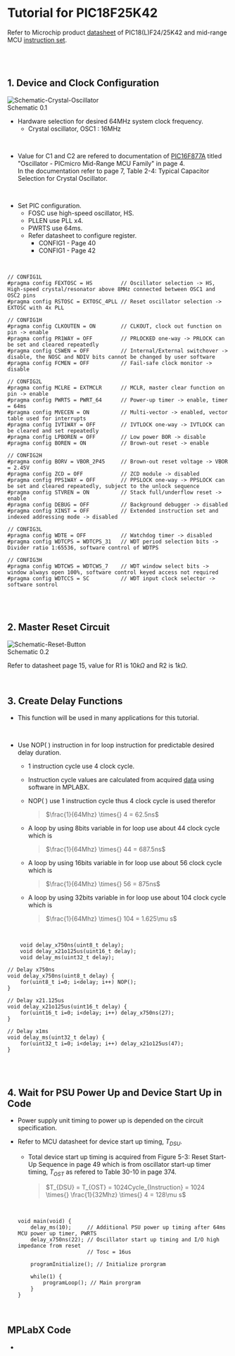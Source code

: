 # Tutorial for PIC18F25K42

Refer to Microchip product [datasheet](https://www.microchip.com/en-us/product/pic18f25k42) of PIC18(L)F24/25K42 
and mid-range MCU [instruction set](https://developerhelp.microchip.com/xwiki/bin/view/products/mcu-mpu/8bit-pic/enhanced-family/mrinst/#).<br/>
<br/>

<br/>

## 1.  Device and Clock Configuration

![Schematic-Crystal-Oscillator](https://github.com/user-attachments/assets/ab182c40-9e38-42b5-b5cf-1f6537c42b45)
<br/>
Schematic 0.1
<br/>

* Hardware selection for desired 64MHz system clock frequency.
    - Crystal oscillator, OSC1 : 16MHz
<br/>

* Value for C1 and C2 are refered to documentation of [PIC16F877A](https://www.microchip.com/en-us/product/pic16f877a) titled "Oscillator - PICmicro Mid-Range MCU Family" in page 4.<br/>
In the documentation refer to page 7, Table 2-4: Typical Capacitor Selection for Crystal Oscillator.
<br/>

* Set PIC configuration.
  - FOSC use high-speed oscillator, HS.
  - PLLEN use PLL x4.
  - PWRTS use 64ms.
  - Refer datasheet to configure register.
    - CONFIG1 - Page 40
    - CONFIG1 - Page 42
<br/>

```
// CONFIG1L
#pragma config FEXTOSC = HS         // Oscillator selection -> HS, High-speed crystal/resonator above 8MHz connected between OSC1 and OSC2 pins
#pragma config RSTOSC = EXTOSC_4PLL // Reset oscillator selection -> EXTOSC with 4x PLL

// CONFIG1H
#pragma config CLKOUTEN = ON        // CLKOUT, clock out function on pin -> enable
#pragma config PR1WAY = OFF         // PRLOCKED one-way -> PRLOCK can be set and cleared repeatedly
#pragma config CSWEN = OFF          // Internal/External switchover -> disable, the NOSC and NDIV bits cannot be changed by user software
#pragma config FCMEN = OFF          // Fail-safe clock monitor -> disable

// CONFIG2L
#pragma config MCLRE = EXTMCLR      // MCLR, master clear function on pin -> enable
#pragma config PWRTS = PWRT_64      // Power-up timer -> enable, timer = 64ms
#pragma config MVECEN = ON          // Multi-vector -> enabled, vector table used for interrupts
#pragma config IVT1WAY = OFF        // IVTLOCK one-way -> IVTLOCK can be cleared and set repeatedly
#pragma config LPBOREN = OFF        // Low power BOR -> disable
#pragma config BOREN = ON           // Brown-out reset -> enable

// CONFIG2H
#pragma config BORV = VBOR_2P45     // Brown-out reset voltage -> VBOR = 2.45V
#pragma config ZCD = OFF            // ZCD module -> disabled
#pragma config PPS1WAY = OFF        // PPSLOCK one-way -> PPSLOCK can be set and cleared repeatedly, subject to the unlock sequence
#pragma config STVREN = ON          // Stack full/underflow reset -> enable
#pragma config DEBUG = OFF          // Background debugger -> disabled
#pragma config XINST = OFF          // Extended instruction set and indexed addressing mode -> disabled

// CONFIG3L
#pragma config WDTE = OFF           // Watchdog timer -> disabled
#pragma config WDTCPS = WDTCPS_31   // WDT period selection bits -> Divider ratio 1:65536, software control of WDTPS

// CONFIG3H
#pragma config WDTCWS = WDTCWS_7    // WDT window select bits -> window always open 100%, software control keyed access not required
#pragma config WDTCCS = SC          // WDT input clock selector -> software sontrol
```
<br/>

<br/>

## 2.  Master Reset Circuit

![Schematic-Reset-Button](https://github.com/user-attachments/assets/3d5830bf-1a6e-449f-af5e-13e1481c1841)
<br/>
Schematic 0.2
<br/>

Refer to datasheet page 15, value for R1 is $10k\Omega$ and R2 is $1k\Omega$.
<br/>

<br/>

## 3.  Create Delay Functions

* This function will be used in many applications for this tutorial.
<br/>

* Use NOP( ) instruction in for loop instruction for predictable desired delay duration.
    - 1 instruction cycle use 4 clock cycle.
    - Instruction cycle values are calculated from acquired [data](https://github.com/i9Workshop/Tutorials-Microchip-XC8/blob/main/Tutorials-PIC16F/for_loop_instruction_cycle_data.txt) using software in MPLABX.
      
    - NOP( ) use 1 instruction cycle thus 4 clock cycle is used therefor
      >$\frac{1}{64Mhz} \times{} 4 = 62.5ns$
      
    - A loop by using 8bits variable in for loop use about 44 clock cycle which is
      >$\frac{1}{64Mhz} \times{} 44 = 687.5ns$
      
    - A loop by using 16bits variable in for loop use about 56 clock cycle which is
      >$\frac{1}{64Mhz} \times{} 56 = 875ns$
      
    - A loop by using 32bits variable in for loop use about 104 clock cycle which is
      >$\frac{1}{64Mhz} \times{} 104 = 1.625\mu s$
<br/>

```
    void delay_x750ns(uint8_t delay);
    void delay_x21o125us(uint16_t delay);
    void delay_ms(uint32_t delay);
```

```
// Delay x750ns
void delay_x750ns(uint8_t delay) {
    for(uint8_t i=0; i<delay; i++) NOP();
}

// Delay x21.125us
void delay_x21o125us(uint16_t delay) {
    for(uint16_t i=0; i<delay; i++) delay_x750ns(27);
}

// Delay x1ms
void delay_ms(uint32_t delay) {
    for(uint32_t i=0; i<delay; i++) delay_x21o125us(47);
}
```
<br/>

<br/>

## 4.  Wait for PSU Power Up and Device Start Up in Code

* Power supply unit timing to power up is depended on the circuit specification.

* Refer to MCU datasheet for device start up timing, $T_{DSU}$.
  - Total device start up timing is acquired from Figure 5-3: Reset Start-Up Sequence in page 49 which is from oscillator start-up timer timing, $T_{OST}$ as refered to Table 30-10 in page 374.
    
    >$T_{DSU} = T_{OST} = 1024Cycle_{Instruction} = 1024 \times{} \frac{1}{32Mhz} \times{} 4 = 128\mu s$
    <br/>
  
  ```
  void main(void) {
      delay_ms(10);     // Additional PSU power up timing after 64ms MCU power up timer, PWRTS
      delay_x750ns(22); // Oscillator start up timing and I/O high impedance from reset
                        // Tosc = 16us
      
      programInitialize(); // Initialize prorgram
      
      while(1) {
          programLoop(); // Main prorgram
      }
  }
  ```
<br/>

## MPLabX Code

* 
<br/>

<br/>
